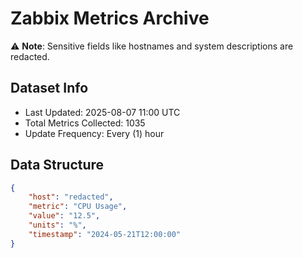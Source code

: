 # Zabbix Metrics Archive

⚠️ **Note**: Sensitive fields like hostnames and system descriptions are redacted.

## Dataset Info
- Last Updated: 2025-08-07 11:00 UTC
- Total Metrics Collected: 1035
- Update Frequency: Every (1) hour

## Data Structure
```json
{
    "host": "redacted",
    "metric": "CPU Usage",
    "value": "12.5",
    "units": "%",
    "timestamp": "2024-05-21T12:00:00"
}
```
